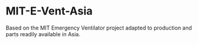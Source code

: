 # MIT-E-Vent-Asia
Based on the MIT Emergency Ventilator project adapted to production and parts readily available in Asia.
